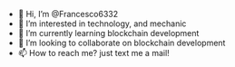 - 👋 Hi, I’m @Francesco6332
- 👀 I’m interested in technology, and mechanic
- 🌱 I’m currently learning blockchain development
- 💞️ I’m looking to collaborate on blockchain development
- 📫 How to reach me? just text me a mail!

<!---
Francesco6332/Francesco6332 is a ✨ special ✨ repository because its `README.md` (this file) appears on your GitHub profile.
You can click the Preview link to take a look at your changes.
--->
